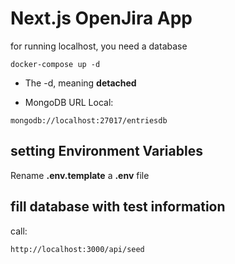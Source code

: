 # Next.js OpenJira App

for running localhost, you need a database

```
docker-compose up -d
```

* The -d, meaning __detached__

* MongoDB URL Local:

```
mongodb://localhost:27017/entriesdb
```

## setting Environment Variables

Rename __.env.template__ a __.env__ file

## fill database with test information

call:

```
http://localhost:3000/api/seed
```
